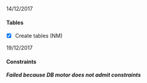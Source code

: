 14/12/2017
#### Tables
  - [x] Create tables (NM)
  
19/12/2017
#### Constraints
**_Failed because DB motor does not admit constraints_**
 
  
